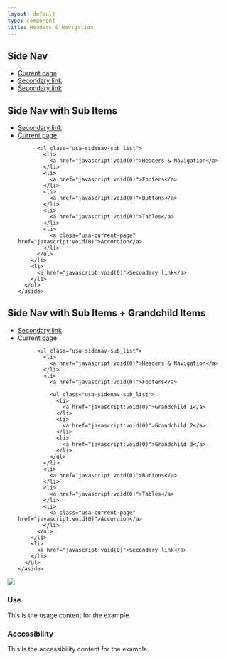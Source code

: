```yaml
---
layout: default
type: component
title: Headers & Navigation
---
```


<div class="preview">
  
  <h2 class="usa-heading">Side Nav</h2>

  <div class="usa-grid">
    <aside class="side_nav usa-width-one-fourth">
      <ul class="usa-sidenav-list">
        <li>
          <a class="usa-current-page" href="javascript:void(0)">Current page</a>
        </li>
        <li>
          <a href="javascript:void(0)">Secondary link</a>
        </li>
        <li>
          <a href="javascript:void(0)">Secondary link</a>
        </li>
      </ul>
    </aside>
  </div>

  <h2 class="usa-heading">Side Nav with Sub Items</h2>
  <div class="usa-grid">
    <aside class="side_nav usa-width-one-fourth">
      <ul class="usa-sidenav-list">
        <li>
          <a href="javascript:void(0)">Secondary link</a>
        </li>
        <li>
          <a class="usa-current-page" href="javascript:void(0)">Current page</a>

          <ul class="usa-sidenav-sub_list">
            <li>
              <a href="javascript:void(0)">Headers & Navigation</a>
            </li>
            <li>
              <a href="javascript:void(0)">Footers</a>
            </li>
            <li>
              <a href="javascript:void(0)">Buttons</a>
            </li>
            <li>
              <a href="javascript:void(0)">Tables</a>
            </li>
            <li>
              <a class="usa-current-page" href="javascript:void(0)">Accordion</a>
            </li>
          </ul>
        </li>
        <li>
          <a href="javascript:void(0)">Secondary link</a>
        </li>
      </ul>
    </aside>
  </div>

  <h2 class="usa-heading">Side Nav with Sub Items + Grandchild Items</h2>
  <div class="usa-grid">
    <aside class="side_nav usa-width-one-fourth">
      <ul class="usa-sidenav-list">
        <li>
          <a href="javascript:void(0)">Secondary link</a>
        </li>
        <li>
          <a class="usa-current-page" href="javascript:void(0)">Current page</a>

          <ul class="usa-sidenav-sub_list">
            <li>
              <a href="javascript:void(0)">Headers & Navigation</a>
            </li>
            <li>
              <a href="javascript:void(0)">Footers</a>

              <ul class="usa-sidenav-sub_list">
                <li>
                  <a href="javascript:void(0)">Grandchild 1</a>
                </li>
                <li>
                  <a href="javascript:void(0)">Grandchild 2</a>
                </li>
                <li>
                  <a href="javascript:void(0)">Grandchild 3</a>
                </li>
              </ul>
            </li>
            <li>
              <a href="javascript:void(0)">Buttons</a>
            </li>
            <li>
              <a href="javascript:void(0)">Tables</a>
            </li>
            <li>
              <a class="usa-current-page" href="javascript:void(0)">Accordion</a>
            </li>
          </ul>
        </li>
        <li>
          <a href="javascript:void(0)">Secondary link</a>
        </li>
      </ul>
    </aside>
  </div>

  <img src="{{ site.baseurl }}/assets/img/static/Headers_Navigation_UI_v2.png">
</div>

<div class="usa-grid">
  <div class="usa-width-one-half">
    <h3 class="usa-heading">Use</h3>
    <p>This is the usage content for the example.</p>
  </div>
  <div class="usa-width-one-half">
    <h3 class="usa-heading">Accessibility</h3>
    <p>This is the accessibility content for the example.</p>
  </div>  
</div>